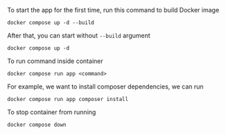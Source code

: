 To start the app for the first time, run this command to build Docker image
```
docker compose up -d --build
```

After that, you can start without `--build` argument
```
docker compose up -d
```

To run command inside container
```
docker compose run app <command>
```

For example, we want to install composer dependencies, we can run
```
docker compose run app composer install
```

To stop container from running
```
docker compose down
```